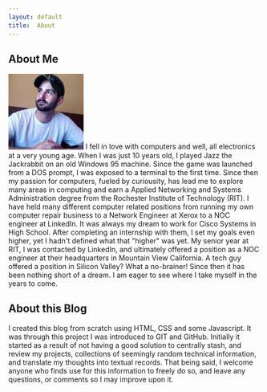 ```yaml
---
layout: default
title:  About
---
```


<div class="post">

<p>
<h2>About Me</h2>
<img src="/me.jpeg" alt="me" style="width:150px;" />
I fell in love with computers and well, all electronics at a very young age. 
When I was just 10 years old, I played Jazz the Jackrabbit on an old Windows 
95 machine. Since the game was launched from a DOS prompt, I was
exposed to a terminal to the first time. Since then my passion for computers,
fueled by curiousity, has lead me to explore many areas in computing and earn 
a Applied Networking and Systems Administration degree from the Rochester 
Institute of Technology (RIT). I have held many different computer related positions 
from running my own computer repair business to a Network Engineer at Xerox 
to a NOC engineer at LinkedIn. It was always my dream to work for Cisco 
Systems in High School. After completing an internship with them, I set my 
goals even higher, yet I hadn't defined what that "higher" was yet. My senior 
year at RIT, I was contacted by LinkedIn, and ultimately offered a position 
as a NOC engineer at their headquarters in Mountain View California. A tech 
guy offered a position in Silicon Valley? What a no-brainer! Since then it 
has been nothing short of a dream. I am eager to see where I take myself in 
the years to come.
</p>


<p>
<h2>About this Blog</h2>
I created this blog from scratch using HTML, CSS and some Javascript. It was 
through this project I was introduced to GIT and GitHub. Initially it started 
as a result of not having a good solution to centrally  stash, and review my 
projects, collections of seemingly random technical information, and translate 
my thoughts into textual records. That being said, I welcome anyone who finds 
use for this information to freely do so, and leave any questions, or comments 
so I may improve upon it. 
</p>

</div>